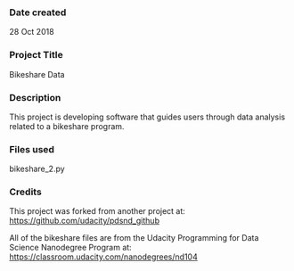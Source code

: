 ### Date created
28 Oct 2018

### Project Title
Bikeshare Data

### Description
This project is developing software that guides users
through data analysis related to a bikeshare program.

### Files used
bikeshare_2.py

### Credits
This project was forked from another project at:
https://github.com/udacity/pdsnd_github

All of the bikeshare files are from the Udacity Programming
for Data Science Nanodegree Program at:
https://classroom.udacity.com/nanodegrees/nd104

